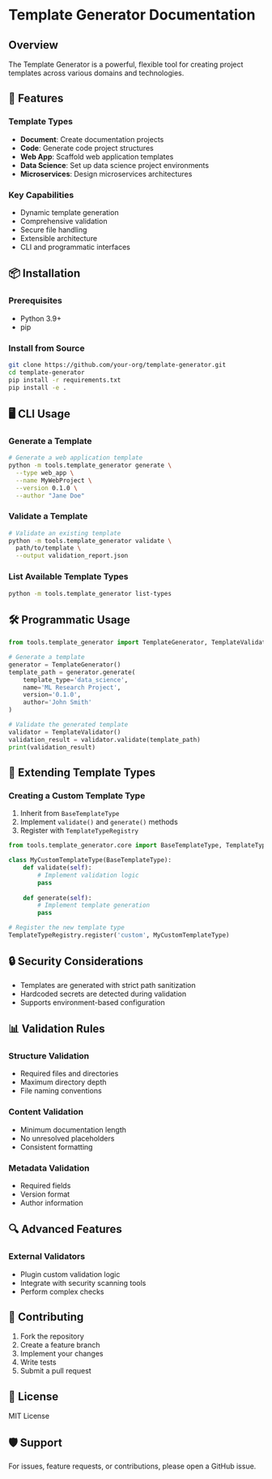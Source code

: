 # Template Generator Documentation

## Overview

The Template Generator is a powerful, flexible tool for creating project templates across various domains and technologies.

## 🚀 Features

### Template Types
- **Document**: Create documentation projects
- **Code**: Generate code project structures
- **Web App**: Scaffold web application templates
- **Data Science**: Set up data science project environments
- **Microservices**: Design microservices architectures

### Key Capabilities
- Dynamic template generation
- Comprehensive validation
- Secure file handling
- Extensible architecture
- CLI and programmatic interfaces

## 📦 Installation

### Prerequisites
- Python 3.9+
- pip

### Install from Source
```bash
git clone https://github.com/your-org/template-generator.git
cd template-generator
pip install -r requirements.txt
pip install -e .
```

## 🖥️ CLI Usage

### Generate a Template
```bash
# Generate a web application template
python -m tools.template_generator generate \
  --type web_app \
  --name MyWebProject \
  --version 0.1.0 \
  --author "Jane Doe"
```

### Validate a Template
```bash
# Validate an existing template
python -m tools.template_generator validate \
  path/to/template \
  --output validation_report.json
```

### List Available Template Types
```bash
python -m tools.template_generator list-types
```

## 🛠️ Programmatic Usage

```python
from tools.template_generator import TemplateGenerator, TemplateValidator

# Generate a template
generator = TemplateGenerator()
template_path = generator.generate(
    template_type='data_science',
    name='ML Research Project',
    version='0.1.0',
    author='John Smith'
)

# Validate the generated template
validator = TemplateValidator()
validation_result = validator.validate(template_path)
print(validation_result)
```

## 🔧 Extending Template Types

### Creating a Custom Template Type

1. Inherit from `BaseTemplateType`
2. Implement `validate()` and `generate()` methods
3. Register with `TemplateTypeRegistry`

```python
from tools.template_generator.core import BaseTemplateType, TemplateTypeRegistry

class MyCustomTemplateType(BaseTemplateType):
    def validate(self):
        # Implement validation logic
        pass
    
    def generate(self):
        # Implement template generation
        pass

# Register the new template type
TemplateTypeRegistry.register('custom', MyCustomTemplateType)
```

## 🔒 Security Considerations
- Templates are generated with strict path sanitization
- Hardcoded secrets are detected during validation
- Supports environment-based configuration

## 📊 Validation Rules

### Structure Validation
- Required files and directories
- Maximum directory depth
- File naming conventions

### Content Validation
- Minimum documentation length
- No unresolved placeholders
- Consistent formatting

### Metadata Validation
- Required fields
- Version format
- Author information

## 🔍 Advanced Features

### External Validators
- Plugin custom validation logic
- Integrate with security scanning tools
- Perform complex checks

## 🤝 Contributing

1. Fork the repository
2. Create a feature branch
3. Implement your changes
4. Write tests
5. Submit a pull request

## 📜 License
MIT License

## 🛡️ Support
For issues, feature requests, or contributions, please open a GitHub issue.
